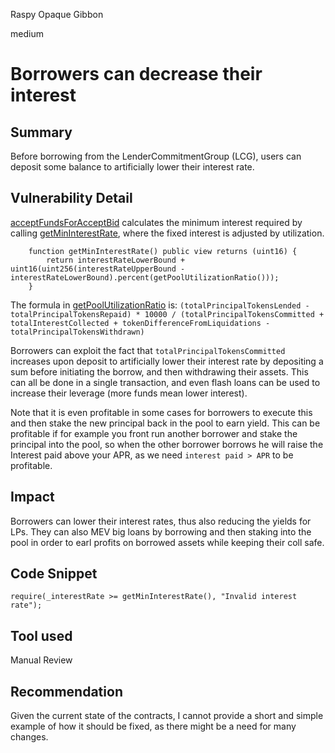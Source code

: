 Raspy Opaque Gibbon

medium

# Borrowers can decrease their interest

## Summary
Before borrowing from the LenderCommitmentGroup (LCG), users can deposit some balance to artificially lower their interest rate.

## Vulnerability Detail
[acceptFundsForAcceptBid](https://github.com/sherlock-audit/2024-04-teller-finance/blob/main/teller-protocol-v2-audit-2024/packages/contracts/contracts/LenderCommitmentForwarder/extensions/LenderCommitmentGroup/LenderCommitmentGroup_Smart.sol#L336) calculates the minimum interest required by calling [getMinInterestRate](https://github.com/sherlock-audit/2024-04-teller-finance/blob/main/teller-protocol-v2-audit-2024/packages/contracts/contracts/LenderCommitmentForwarder/extensions/LenderCommitmentGroup/LenderCommitmentGroup_Smart.sol#L352), where the fixed interest is adjusted by utilization.

```solidity
    function getMinInterestRate() public view returns (uint16) {
        return interestRateLowerBound + uint16(uint256(interestRateUpperBound - interestRateLowerBound).percent(getPoolUtilizationRatio()));
    }
```
The formula in [getPoolUtilizationRatio](https://github.com/sherlock-audit/2024-04-teller-finance/blob/main/teller-protocol-v2-audit-2024/packages/contracts/contracts/LenderCommitmentForwarder/extensions/LenderCommitmentGroup/LenderCommitmentGroup_Smart.sol#L757-L766) is:
`(totalPrincipalTokensLended - totalPrincipalTokensRepaid) * 10000 / (totalPrincipalTokensCommitted + totalInterestCollected + tokenDifferenceFromLiquidations - totalPrincipalTokensWithdrawn)`

Borrowers can exploit the fact that `totalPrincipalTokensCommitted` increases upon deposit to artificially lower their interest rate by depositing a sum before initiating the borrow, and then withdrawing their assets. This can all be done in a single transaction, and even flash loans can be used to increase their leverage (more funds mean lower interest).

Note that it is even profitable in some cases for borrowers to execute this and then stake the new principal back in the pool to earn yield. This can be profitable if for example you front run another borrower and stake the principal into the pool, so when the other borrower borrows he will raise the Interest paid above your APR, as we need `interest paid > APR` to be profitable.

## Impact
Borrowers can lower their interest rates, thus also reducing the yields for LPs. They can also MEV big loans by borrowing and then staking into the pool in order to earl profits on borrowed assets while keeping their coll safe.

## Code Snippet
```solidity
require(_interestRate >= getMinInterestRate(), "Invalid interest rate");
```

## Tool used
Manual Review

## Recommendation
Given the current state of the contracts, I cannot provide a short and simple example of how it should be fixed, as there might be a need for many changes.